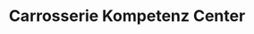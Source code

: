 ---
title: "Carrosserie Kompetenz Center"
url: /nidau/carrosserie-kompetenz-center/
shop: Autowerkstatt
---